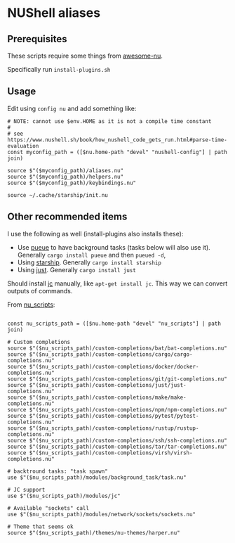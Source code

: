 # NUShell aliases

## Prerequisites

These scripts require some things from [awesome-nu](https://github.com/nushell/awesome-nu).

Specifically run `install-plugins.sh`

## Usage

Edit using `config nu` and add something like:

```nu
# NOTE: cannot use $env.HOME as it is not a compile time constant
#
# see https://www.nushell.sh/book/how_nushell_code_gets_run.html#parse-time-evaluation
const myconfig_path = ([$nu.home-path "devel" "nushell-config"] | path join)

source $"($myconfig_path)/aliases.nu"
source $"($myconfig_path)/helpers.nu"
source $"($myconfig_path)/keybindings.nu"

source ~/.cache/starship/init.nu
```

## Other recommended items

I use the following as well (install-plugins also installs these):

- Use [pueue](https://github.com/Nukesor/pueue) to have background tasks (tasks below will also use it).
  Generally `cargo install pueue` and then `pueued -d`,
- Using [starship](https://starship.rs/). Generally `cargo install starship`
- Using [just](https://github.com/casey/just). Generally `cargo install just`

Should install [jc](https://kellyjonbrazil.github.io/jc/#installation) manually, like `apt-get install jc`.
This way we can convert outputs of commands.

From [nu_scripts](https://github.com/nushell/nu_scripts):

```nu

const nu_scripts_path = ([$nu.home-path "devel" "nu_scripts"] | path join)

# Custom completions
source $"($nu_scripts_path)/custom-completions/bat/bat-completions.nu"
source $"($nu_scripts_path)/custom-completions/cargo/cargo-completions.nu"
source $"($nu_scripts_path)/custom-completions/docker/docker-completions.nu"
source $"($nu_scripts_path)/custom-completions/git/git-completions.nu"
source $"($nu_scripts_path)/custom-completions/just/just-completions.nu"
source $"($nu_scripts_path)/custom-completions/make/make-completions.nu"
source $"($nu_scripts_path)/custom-completions/npm/npm-completions.nu"
source $"($nu_scripts_path)/custom-completions/pytest/pytest-completions.nu"
source $"($nu_scripts_path)/custom-completions/rustup/rustup-completions.nu"
source $"($nu_scripts_path)/custom-completions/ssh/ssh-completions.nu"
source $"($nu_scripts_path)/custom-completions/tar/tar-completions.nu"
source $"($nu_scripts_path)/custom-completions/virsh/virsh-completions.nu"

# backtround tasks: "task spawn"
use $"($nu_scripts_path)/modules/background_task/task.nu"

# JC support
use $"($nu_scripts_path)/modules/jc"

# Available "sockets" call
use $"($nu_scripts_path)/modules/network/sockets/sockets.nu"

# Theme that seems ok
source $"($nu_scripts_path)/themes/nu-themes/harper.nu"

```

